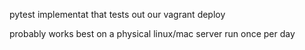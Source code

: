 pytest implementat that tests out our vagrant deploy

probably works best on a physical linux/mac server run once per day
